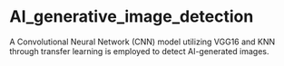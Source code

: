 # AI_generative_image_detection
A Convolutional Neural Network (CNN) model utilizing VGG16 and KNN through transfer learning is employed to detect AI-generated images.
